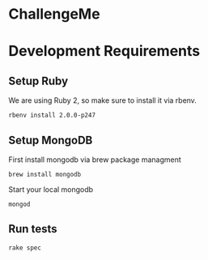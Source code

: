 # ChallengeMe

# Development Requirements

## Setup Ruby

We are using Ruby 2, so make sure to install it via rbenv.

    rbenv install 2.0.0-p247

## Setup MongoDB

First install mongodb via brew package managment

    brew install mongodb

Start your local mongodb

    mongod

## Run tests

    rake spec
